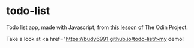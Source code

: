 # todo-list

Todo list app, made with Javascript, from <a href=https://www.theodinproject.com/lessons/node-path-javascript-todo-list>this lesson</a> of The Odin Project.

Take a look at <a href="https://budy6991.github.io/todo-list/>my demo!</a> 